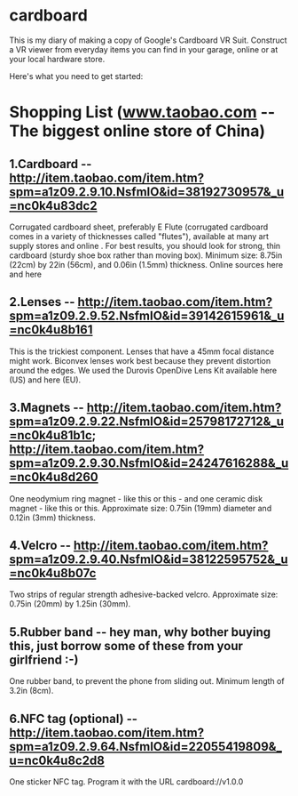 cardboard
=========

This is my diary of making a copy of Google's Cardboard VR Suit. Construct a VR viewer from everyday items you can find in your garage, online or at your local hardware store.

Here's what you need to get started:

Shopping List (www.taobao.com -- The biggest online store of China)
=====

1.Cardboard  --  http://item.taobao.com/item.htm?spm=a1z09.2.9.10.NsfmIO&id=38192730957&_u=nc0k4u83dc2
-----
Corrugated cardboard sheet, preferably E Flute (corrugated cardboard comes in a variety of thicknesses called "flutes"), available at many art supply stores and online . For best results, you should look for strong, thin cardboard (sturdy shoe box rather than moving box). Minimum size: 8.75in (22cm) by 22in (56cm), and 0.06in (1.5mm) thickness. Online sources here and here


2.Lenses -- http://item.taobao.com/item.htm?spm=a1z09.2.9.52.NsfmIO&id=39142615961&_u=nc0k4u8b161
-----
This is the trickiest component. Lenses that have a 45mm focal distance might work. Biconvex lenses work best because they prevent distortion around the edges. We used the Durovis OpenDive Lens Kit available here (US) and here (EU).


3.Magnets -- http://item.taobao.com/item.htm?spm=a1z09.2.9.22.NsfmIO&id=25798172712&_u=nc0k4u81b1c; http://item.taobao.com/item.htm?spm=a1z09.2.9.30.NsfmIO&id=24247616288&_u=nc0k4u8d260
-----
One neodymium ring magnet - like this or this - and one ceramic disk magnet - like this or this. Approximate size: 0.75in (19mm) diameter and 0.12in (3mm) thickness.


4.Velcro -- http://item.taobao.com/item.htm?spm=a1z09.2.9.40.NsfmIO&id=38122595752&_u=nc0k4u8b07c
-----
Two strips of regular strength adhesive-backed velcro. Approximate size: 0.75in (20mm) by 1.25in (30mm).


5.Rubber band -- hey man, why bother buying this, just borrow some of these from your girlfriend :-)
-----
One rubber band, to prevent the phone from sliding out. Minimum length of 3.2in (8cm).


6.NFC tag (optional) -- http://item.taobao.com/item.htm?spm=a1z09.2.9.64.NsfmIO&id=22055419809&_u=nc0k4u8c2d8
-----
One sticker NFC tag. Program it with the URL cardboard://v1.0.0
